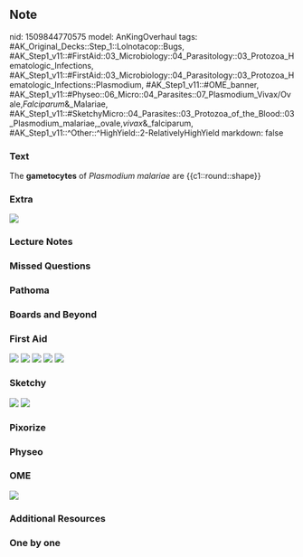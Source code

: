 ## Note
nid: 1509844770575
model: AnKingOverhaul
tags: #AK_Original_Decks::Step_1::Lolnotacop::Bugs, #AK_Step1_v11::#FirstAid::03_Microbiology::04_Parasitology::03_Protozoa_Hematologic_Infections, #AK_Step1_v11::#FirstAid::03_Microbiology::04_Parasitology::03_Protozoa_Hematologic_Infections::Plasmodium, #AK_Step1_v11::#OME_banner, #AK_Step1_v11::#Physeo::06_Micro::04_Parasites::07_Plasmodium_Vivax/Ovale,_Falciparum_&_Malariae, #AK_Step1_v11::#SketchyMicro::04_Parasites::03_Protozoa_of_the_Blood::03_Plasmodium_malariae,_ovale,_vivax_&_falciparum, #AK_Step1_v11::^Other::^HighYield::2-RelativelyHighYield
markdown: false

### Text
The <b>gametocytes</b> of <i>Plasmodium malariae</i> are
{{c1::round::shape}}

### Extra
<img src="paste-70815420776609.jpg">

### Lecture Notes


### Missed Questions


### Pathoma


### Boards and Beyond


### First Aid
<img src="tmpplh7iee6.png"> <img src="tmpnjbhagoa.png"> <img src=
"tmplapj9rj_.png"> <img src="tmpv6g570q6.png"> <img src=
"tmp3f4ik0m4.png">

### Sketchy
<img src="Screen%20Shot%202019-10-29%20at%208.19.18%20AM.png">
<img src="Screen%20Shot%202019-10-29%20at%208.18.41%20AM.png">

### Pixorize


### Physeo


### OME
<div class="ome-widget">
  <a href="https://onlinemeded.org?ref=anki"><img src=
  "_OME_AnkiFlashcards_General_3.png"></a>
</div>

### Additional Resources


### One by one

